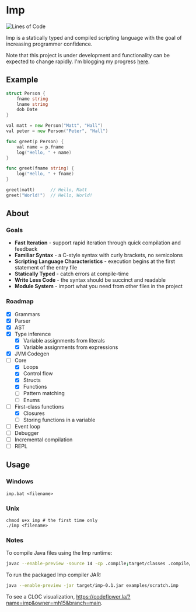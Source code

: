 # Imp

![Lines of Code](https://img.shields.io/tokei/lines/github/mh15/imp)

Imp is a statically typed and compiled scripting language with the goal of increasing programmer confidence.

Note that this project is under development and functionality can be expected to change rapidly. I'm blogging my
progress [here](https://matthall.codes/tags/imp/).

## Example

```go
struct Person {
    fname string
    lname string
    dob Date
}

val matt = new Person("Matt", "Hall")
val peter = new Person("Peter", "Hall")

func greet(p Person) {
    val name = p.fname
    log("Hello, " + name)
}

func greet(fname string) {
    log("Hello, " + fname)
}

greet(matt)      // Hello, Matt
greet("World!")  // Hello, World!
```

## About

### Goals

* **Fast Iteration** - support rapid iteration through quick compilation and feedback
* **Familiar Syntax** - a C-style syntax with curly brackets, no semicolons
* **Scripting Language Characteristics** - execution begins at the first statement of the entry file
* **Statically Typed** - catch errors at compile-time
* **Write Less Code** - the syntax should be succinct and readable
* **Module System** - import what you need from other files in the project

### Roadmap

- [x] Grammars
- [x] Parser
- [x] AST
- [x] Type inference
    - [x] Variable assignments from literals
    - [X] Variable assignments from expressions
- [x] JVM Codegen
- [ ] Core
    - [x] Loops
    - [x] Control flow
    - [x] Structs
    - [x] Functions
    - [ ] Pattern matching
    - [ ] Enums
- [ ] First-class functions
    - [x] Closures
    - [ ] Storing functions in a variable
- [ ] Event loop
- [ ] Debugger
- [ ] Incremental compilation
- [ ] REPL

## Usage

### Windows

```shell
imp.bat <filename>
```

### Unix

```shell
chmod u+x imp # the first time only
./imp <filename>
```

### Notes

To compile Java files using the Imp runtime:

```bash
javac --enable-preview -source 14 -cp .compile;target/classes .compile/main/Example.java
```

To run the packaged Imp compiler JAR:

```bash
java --enable-preview -jar target/imp-0.1.jar examples/scratch.imp
```

To see a CLOC visualization, https://codeflower.la/?name=imp&owner=mh15&branch=main.